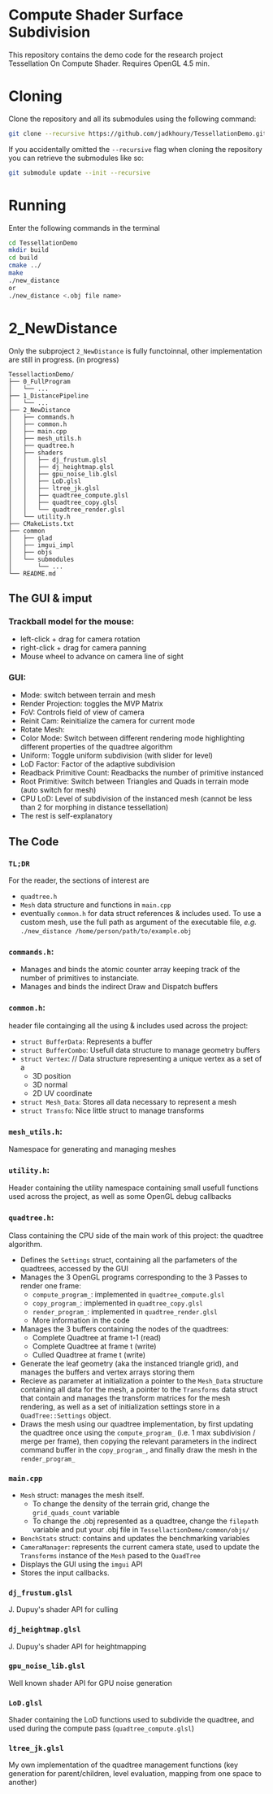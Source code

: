 # Compute Shader Surface Subdivision

This repository contains the demo code for the research project Tessellation On Compute Shader.
Requires OpenGL 4.5 min.

# Cloning

Clone the repository and all its submodules using the following command:
```sh
git clone --recursive https://github.com/jadkhoury/TessellationDemo.git
```

If you accidentally omitted the `--recursive` flag when cloning the repository you can retrieve the submodules like so:
```sh
git submodule update --init --recursive
```

# Running
Enter the following commands in the terminal
```sh
cd TessellationDemo
mkdir build
cd build
cmake ../
make
./new_distance 
or
./new_distance <.obj file name>
```



# 2_NewDistance
Only the subproject `2_NewDistance` is fully functoinnal, other implementation are still in progress.
(in progress)
```
TessellactionDemo/
├── 0_FullProgram
│   └── ...
├── 1_DistancePipeline
│   └── ...
├── 2_NewDistance
│   ├── commands.h
│   ├── common.h
│   ├── main.cpp
│   ├── mesh_utils.h
│   ├── quadtree.h
│   ├── shaders
│   │   ├── dj_frustum.glsl
│   │   ├── dj_heightmap.glsl
│   │   ├── gpu_noise_lib.glsl
│   │   ├── LoD.glsl
│   │   ├── ltree_jk.glsl
│   │   ├── quadtree_compute.glsl
│   │   ├── quadtree_copy.glsl
│   │   └── quadtree_render.glsl
│   └── utility.h
├── CMakeLists.txt
├── common
│   ├── glad
│   ├── imgui_impl
│   ├── objs
│   └── submodules
│       └── ...
└── README.md
```
## The GUI & imput
### Trackball model for the mouse: 
* left-click + drag for camera rotation
* right-click + drag for camera panning
* Mouse wheel to advance on camera line of sight

### GUI:
* Mode: switch between terrain and mesh
* Render Projection: toggles the MVP Matrix
* FoV: Controls field of view of camera
* Reinit Cam: Reinitialize the camera for current mode
* Rotate Mesh: 
* Color Mode: Switch between different rendering mode highlighting different properties of the quadtree algorithm
* Uniform: Toggle uniform subdivision (with slider for level)
* LoD Factor: Factor of the adaptive subdivision
* Readback Primitive Count: Readbacks the number of primitive instanced 
* Root Primitive: Switch between Triangles and Quads in terrain mode (auto switch for mesh)
* CPU LoD: Level of subdivision of the instanced mesh (cannot be less than 2 for morphing in distance tessellation)
* The rest is self-explanatory

## The Code

### `TL;DR`
For the reader, the sections of interest are 
* `quadtree.h`
* `Mesh` data structure and functions in `main.cpp`
* eventually `common.h` for data struct references & includes used.
To use a custom mesh, use the full path as argument of the executable file, *e.g.* `./new_distance /home/person/path/to/example.obj`


### `commands.h`:  
* Manages and binds the atomic counter array keeping track of the number of primitives to instanciate. 
* Manages and binds the indirect Draw and Dispatch buffers

### `common.h`: 
header file containging all the using & includes used across the project: 
* `struct BufferData`: Represents a buffer
* `struct BufferCombo`: Usefull data structure to manage geometry buffers 
* `struct Vertex`: // Data structure representing a unique vertex as a set of a
    * 3D position
    * 3D normal
    * 2D UV coordinate
* `struct Mesh_Data`: Stores all data necessary to represent a mesh
* `struct Transfo`:  Nice little struct to manage transforms

###  `mesh_utils.h`: 
Namespace for generating and managing meshes

### `utility.h`:
Header containing the utility namespace containing small usefull functions used across the project, as well as some OpenGL debug callbacks

### `quadtree.h`:
Class containing the CPU side of the main work of this project: the quadtree algorithm.
* Defines the `Settings` struct, containing all the parfameters of the quadtrees, accessed by the GUI
* Manages the 3 OpenGL programs corresponding to the 3 Passes to render one frame: 
    * `compute_program_`: implemented in `quadtree_compute.glsl`
    * `copy_program_`: implemented in `quadtree_copy.glsl`
    * `render_program_`: implemented in `quadtree_render.glsl`
    * More information in the code
* Manages the 3 buffers containing the nodes of the quadtrees: 
    * Complete Quadtree at frame t-1 (read)
    * Complete Quadtree at frame t (write)
    * Culled Quadtree at frame t (write)
* Generate the leaf geometry (aka the instanced triangle grid), and manages the buffers and vertex arrays storing them
* Recieve as parameter at initialization a pointer to the `Mesh_Data` structure containing all data for the mesh, a pointer to the `Transforms` data struct that contain and manages the transform matrices for the mesh rendering, as well as a set of initialization settings store in a `QuadTree::Settings` object.
* Draws the mesh using our quadtree implementation, by first updating the quadtree once using the `compute_program_` (i.e. 1 max subdivision / merge per frame), then copying the relevant parameters in the indirect command buffer in the `copy_program_`, and finally draw the mesh in the `render_program_`

### `main.cpp`
* `Mesh` struct: manages the mesh itself. 
    * To change the density of the terrain grid, change the `grid_quads_count` variable
    * To change the .obj represented as a quadtree, change the `filepath` variable and put your .obj file in `TessellactionDemo/common/objs/`
* `BenchStats` struct: contains and updates the benchmarking variables
* `CameraManager`: represents the current camera state, used to update the `Transforms` instance of the `Mesh` pased to the `QuadTree`  
* Displays the GUI using the `imgui` API
* Stores the input callbacks.

### `dj_frustum.glsl`
J. Dupuy's shader API for culling

### `dj_heightmap.glsl`
J. Dupuy's shader API for heightmapping

### `gpu_noise_lib.glsl`
Well known shader API for GPU noise generation

### `LoD.glsl`
Shader containing the LoD functions used to subdivide the quadtree, and used during the compute pass (`quadtree_compute.glsl`) 

### `ltree_jk.glsl`
My own implementation of the quadtree management functions (key generation for parent/children, level evaluation, mapping from one space to another)




